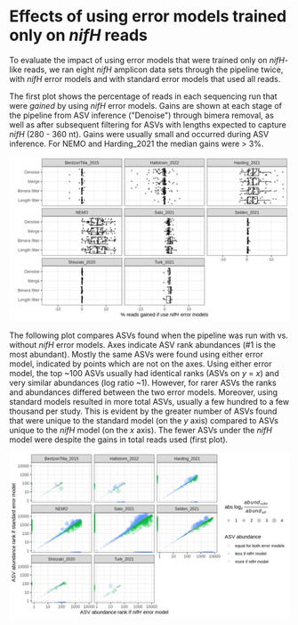# Effects of using error models trained only on _nifH_ reads

To evaluate the impact of using error models that were trained only on _nifH_-like reads, we ran
eight _nifH_ amplicon data sets through the pipeline twice, with _nifH_ error models and with
standard error models that used all reads.

The first plot shows the percentage of reads in each sequencing run that were *gained* by using
_nifH_ error models.  Gains are shown at each stage of the pipeline from ASV inference ("Denoise")
through bimera removal, as well as after subsequent filtering for ASVs with lengths expected to
capture _nifH_ (280 - 360 nt).  Gains were usually small and occurred during ASV inference.  For
NEMO and Harding_2021 the median gains were > 3%.

![ASVs if use nifH error models](read_gain_if_use_nifH_errror_models.png)


The following plot compares ASVs found when the pipeline was run with vs. without _nifH_ error
models.  Axes indicate ASV rank abundances (#1 is the most abundant).  Mostly the same ASVs were
found using either error model, indicated by points which are not on the axes.  Using either error
model, the top ~100 ASVs usually had identical ranks (ASVs on _y_ = _x_) and very similar abundances
(log ratio ~1).  However, for rarer ASVs the ranks and abundances differed between the two error
models.  Moreover, using standard models resulted in more total ASVs, usually a few hundred to a few
thousand per study. This is evident by the greater number of ASVs found that were unique to the
standard model (on the _y_ axis) compared to ASVs unique to the _nifH_ model (on the _x_ axis).  The
fewer ASVs under the _nifH_ model were despite the gains in total reads used (first plot).

![Read gain if use nifH error models](asv_abund_comparison_if_use_nifH_error_models.png)